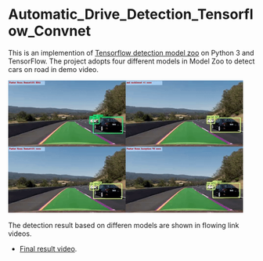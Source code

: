 # Automatic_Drive_Detection_Tensorflow_Convnet

This is an implemention of [Tensorflow detection model zoo](https://github.com/tensorflow/models/blob/master/research/object_detection/g3doc/detection_model_zoo.md) on Python 3 and TensorFlow. The project adopts four different models in Model Zoo to detect cars on road in demo video. 

[![](result.gif)](https://www.youtube.com/watch?v=Pv2qcNR-PMs)

The detection result based on differen models are shown in flowing link videos.
* [Final result video](https://www.youtube.com/watch?v=Pv2qcNR-PMs).

